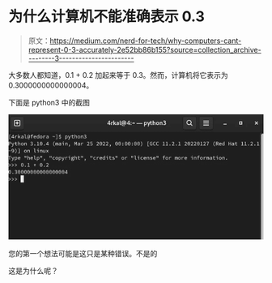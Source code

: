 # 为什么计算机不能准确表示 0.3

> 原文：<https://medium.com/nerd-for-tech/why-computers-cant-represent-0-3-accurately-2e52bb86b155?source=collection_archive---------3----------------------->

大多数人都知道，0.1 + 0.2 加起来等于 0.3。然而，计算机将它表示为 0.3000000000000004。

下面是 python3 中的截图

![](img/ef4bb0e8036e4d7a9a7a0fe1ef0230b5.png)

您的第一个想法可能是这只是某种错误。不是的

这是为什么呢？